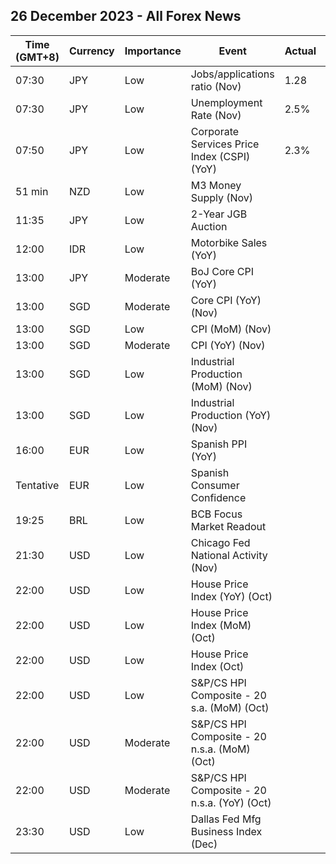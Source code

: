 ## 26 December 2023 - All Forex News

| Time (GMT+8) | Currency | Importance | Event | Actual | Forecast | Previous |
|------|----------|------------|-------|--------|----------|----------|
| 07:30 | JPY | Low | Jobs/applications ratio (Nov) | 1.28 | 1.30 | 1.30 |
| 07:30 | JPY | Low | Unemployment Rate (Nov) | 2.5% | 2.5% | 2.5% |
| 07:50 | JPY | Low | Corporate Services Price Index (CSPI) (YoY) | 2.3% | 2.4% | 2.3% |
| 51 min | NZD | Low | M3 Money Supply (Nov) |  |  | 405.9B |
| 11:35 | JPY | Low | 2-Year JGB Auction |  |  | 0.046% |
| 12:00 | IDR | Low | Motorbike Sales (YoY) |  |  | -2.80% |
| 13:00 | JPY | Moderate | BoJ Core CPI (YoY) |  |  | 3.0% |
| 13:00 | SGD | Moderate | Core CPI (YoY) (Nov) |  | 3.20% | 3.30% |
| 13:00 | SGD | Low | CPI (MoM) (Nov) |  |  | 0.20% |
| 13:00 | SGD | Moderate | CPI (YoY) (Nov) |  | 3.8% | 4.7% |
| 13:00 | SGD | Low | Industrial Production (MoM) (Nov) |  | -7.1% | 9.8% |
| 13:00 | SGD | Low | Industrial Production (YoY) (Nov) |  | 3.1% | 7.4% |
| 16:00 | EUR | Low | Spanish PPI (YoY) |  |  | -7.8% |
| Tentative | EUR | Low | Spanish Consumer Confidence |  |  | 77.2 |
| 19:25 | BRL | Low | BCB Focus Market Readout |  |  |  |
| 21:30 | USD | Low | Chicago Fed National Activity (Nov) |  |  | -0.49 |
| 22:00 | USD | Low | House Price Index (YoY) (Oct) |  |  | 6.1% |
| 22:00 | USD | Low | House Price Index (MoM) (Oct) |  | 0.5% | 0.6% |
| 22:00 | USD | Low | House Price Index (Oct) |  |  | 414.8 |
| 22:00 | USD | Low | S&P/CS HPI Composite - 20 s.a. (MoM) (Oct) |  |  | 0.7% |
| 22:00 | USD | Moderate | S&P/CS HPI Composite - 20 n.s.a. (MoM) (Oct) |  |  | 0.2% |
| 22:00 | USD | Moderate | S&P/CS HPI Composite - 20 n.s.a. (YoY) (Oct) |  | 5.0% | 3.9% |
| 23:30 | USD | Low | Dallas Fed Mfg Business Index (Dec) |  |  | -19.9 |
